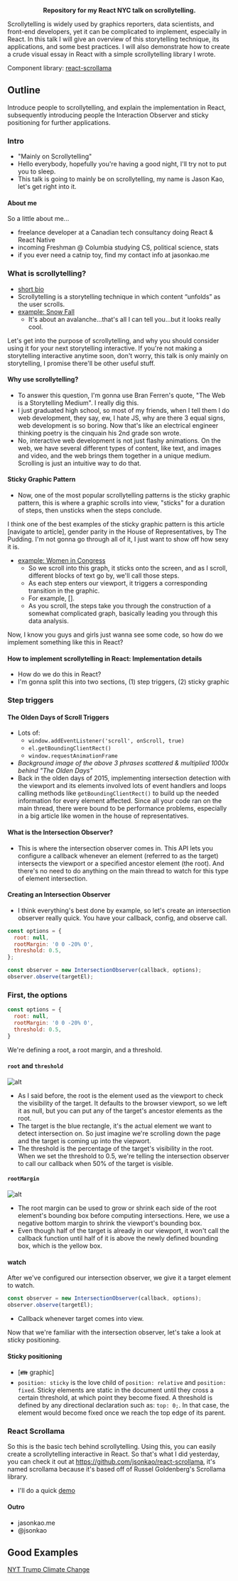 <p align="center">
  <strong>Repository for my React NYC talk on scrollytelling.</strong>
</p>

Scrollytelling is widely used by graphics reporters, data scientists, and front-end developers, yet it can be complicated to implement, especially in React. In this talk I will give an overview of this storytelling technique, its applications, and some best practices. I will also demonstrate how to create a crude visual essay in React with a simple scrollytelling library I wrote.

Component library: [react-scrollama](https://github.com/jsonkao/react-scrollama)

## Outline

Introduce people to scrollytelling, and explain the implementation in React, subsequently introducing people the Interaction Observer and sticky positioning for further applications.

### Intro
- "Mainly on Scrollytelling"
- Hello everybody, hopefully you're having a good night, I'll try not to put you to sleep.
- This talk is going to mainly be on scrollytelling, my name is Jason Kao, let's get right into it.

#### About me
So a little about me...
- freelance developer at a Canadian tech consultancy doing React & React Native
- incoming Freshman @ Columbia studying CS, political science, stats
- if you ever need a catnip toy, find my contact info at jasonkao.me

### What is scrollytelling?
- [short bio](https://pudding.cool/process/how-to-implement-scrollytelling/)
- Scrollytelling is a storytelling technique in which content “unfolds” as the user scrolls.
- [example: Snow Fall](http://www.nytimes.com/projects/2012/snow-fall/index.html#/?part=descent-begins)
  - It's about an avalanche...that's all I can tell you...but it looks really cool.

Let's get into the purpose of scrollytelling, and why you should consider using it for your next storytelling interactive. If you're not making a storytelling interactive anytime soon, don't worry, this talk is only mainly on storytelling, I promise there'll be other useful stuff.

#### Why use scrollytelling?
- To answer this question, I'm gonna use Bran Ferren's quote, "The Web is a Storytelling Medium". I really dig this.
- I just graduated high school, so most of my friends, when I tell them I do web development, they say, ew, I hate JS, why are there 3 equal signs, web development is so boring. Now that's like an electrical engineer thinking poetry is the cinquain his 2nd grade son wrote.
- No, interactive web development is not just flashy animations. On the web, we have several different types of content, like text, and images and video, and the web brings them together in a unique medium. Scrolling is just an intuitive way to do that.

#### Sticky Graphic Pattern
- Now, one of the most popular scrollytelling patterns is the sticky graphic pattern, this is where a graphic scrolls into view, "sticks" for a duration of steps, then unsticks when the steps conclude.

I think one of the best examples of the sticky graphic pattern is this article [navigate to article], gender parity in the House of Representatives, by The Pudding. I'm not gonna go through all of it, I just want to show off how sexy it is.
- [example: Women in Congress](https://pudding.cool/2018/07/women-in-congress/)
  - So we scroll into this graph, it sticks onto the screen, and as I scroll, different blocks of text go by, we'll call those steps. 
  - As each step enters our viewport, it triggers a corresponding transition in the graphic.
  - For example, [].
  - As you scroll, the steps take you through the construction of a somewhat complicated graph, basically leading you through this data analysis.
  
Now, I know you guys and girls just wanna see some code, so how do we implement something like this in React?

#### How to implement scrollytelling in React: Implementation details
- How do we do this in React?
- I'm gonna split this into two sections, (1) step triggers, (2) sticky graphic

### Step triggers

#### The Olden Days of Scroll Triggers
- Lots of:
  - `window.addEventListener('scroll', onScroll, true)`
  - `el.getBoundingClientRect()`
  - `window.requestAnimationFrame`
- _Background image of the above 3 phrases scattered & multiplied 1000x behind "The Olden Days"_
- Back in the olden days of 2015, implementing intersection detection with the viewport and its elements involved lots of event handlers and loops calling methods like `getBoundingClientRect()` to build up the needed information for every element affected. Since all your code ran on the main thread, there were bound to be performance problems, especially in a big article like women in the house of representatives.

#### What is the Intersection Observer?
- This is where the intersection observer comes in. This API lets you configure a callback whenever an element (referred to as the target) intersects the viewport or a specified ancestor element (the root). And there's no need to do anything on the main thread to watch for this type of element intersection.

#### Creating an Intersection Observer
- I think everything's best done by example, so let's create an intersection observer really quick. You have your callback, config, and observe call.
```js
const options = {
  root: null,
  rootMargin: '0 0 -20% 0',
  threshold: 0.5,
};

const observer = new IntersectionObserver(callback, options);
observer.observe(targetEl);
```

### First, the options
```js
const options = {
  root: null,
  rootMargin: '0 0 -20% 0',
  threshold: 0.5,
}
```
We're defining a root, a root margin, and a threshold.

#### `root` and `threshold`
![alt](https://i.imgur.com/0EmmrRs.png)

- As I said before, the root is the element used as the viewport to check the visibility of the target. It defaults to the browser viewport, so we left it as null, but you can put any of the target's ancestor elements as the root.
- The target is the blue rectangle, it's the actual element we want to detect intersection on. So just imagine we're scrolling down the page and the target is coming up into the viepwort.
- The threshold is the percentage of the target's visibility in the root. When we set the threshold to 0.5, we're telling the intersection observer to call our callback when 50% of the target is visible.

#### `rootMargin`
![alt](https://i.imgur.com/17W7TPA.png)

- The root margin can be used to grow or shrink each side of the root element's bounding box before computing intersections. Here, we use a negative bottom margin to shrink the viewport's bounding box.
- Even though half of the target is already in our viewport, it won't call the callback function until half of it is above the newly defined bounding box, which is the yellow box.

#### watch
After we've configured our intersection observer, we give it a target element to watch.
```js
const observer = new IntersectionObserver(callback, options);
observer.observe(targetEl);
```
- Callback whenever target comes into view.

Now that we're familiar with the intersection observer, let's take a look at sticky positioning.

#### Sticky positioning
- [👪 graphic]
- `position: sticky` is the love child of `position: relative` and `position: fixed`. Sticky elements are static in the document until they cross a certain threshold, at which point they become fixed. A threshold is defined by any directional declaration such as: `top: 0;`. In that case, the element would become fixed once we reach the top edge of its parent.

### React Scrollama
So this is the basic tech behind scrollytelling. Using this, you can easily create a scrollytelling interactive in React. So that's what I did yesterday, you can check it out at https://github.com/jsonkao/react-scrollama, it's named scrollama because it's based off of Russel Goldenberg's Scrollama library.
- I'll do a quick [demo](https://jsonkao.github.io/react-scrollama/)

#### Outro
- jasonkao.me
- @jsonkao 

## Good Examples

[NYT Trump Climate Change](https://www.nytimes.com/interactive/2016/12/08/us/trump-climate-change.html)
